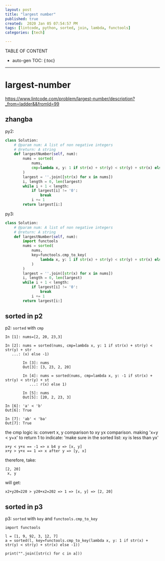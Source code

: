 ```yaml
---
layout: post
title: "largest number"
published: true
created:  2020 Jan 05 07:54:57 PM
tags: [lintcode, python, sorted, join, lambda, functools]
categories: [tech]

---
```


TABLE OF CONTENT

* auto-gen TOC:
{:toc}

- - -

# largest-number

https://www.lintcode.com/problem/largest-number/description?_from=ladder&&fromId=99

## zhangba

py2:

```python
class Solution:    
    # @param num: A list of non negative integers
    # @return: A string
    def largestNumber(self, num):
        nums = sorted(
            nums, 
            cmp=lambda x, y: 1 if str(x) + str(y) < str(y) + str(x) else -1
        )
        largest = ''.join([str(x) for x in nums])
        i, length = 0, len(largest)
        while i + 1 < length:
            if largest[i] != '0':
                break
            i += 1
        return largest[i:]
```

py3:

```python
class Solution:    
    # @param num: A list of non negative integers
    # @return: A string
    def largestNumber(self, num):
        import functools
        nums = sorted(
            nums, 
            key=functools.cmp_to_key(
                lambda x, y: 1 if str(x) + str(y) < str(y) + str(x) else -1
            )
        )
        largest = ''.join([str(x) for x in nums])
        i, length = 0, len(largest)
        while i + 1 < length:
            if largest[i] != '0':
                break
            i += 1
        return largest[i:]
```


## sorted in p2

p2: `sorted` with `cmp`

    In [1]: nums=[2, 20, 23,3]

    In [2]: nums = sorted(nums, cmp=lambda x, y: 1 if str(x) + str(y) < str(y) + str
       ...: (x) else -1)

            In [3]: nums
            Out[3]: [3, 23, 2, 20]

            In [4]: nums = sorted(nums, cmp=lambda x, y: -1 if str(x) + str(y) < str(y) + st
               ...: r(x) else 1)

            In [5]: nums
            Out[5]: [20, 2, 23, 3]

    In [6]: 'a' < 'b'
    Out[6]: True

    In [7]: 'ab' < 'ba'
    Out[7]: True

the cmp logic is: convert x, y comparison to xy yx comparison.
making 'x+y < y+x' to return 1 to indicate: 'make sure in the sorted list: xy is less than yx'

    x+y < y+x == -1 => x b4 y => [x, y]
    x+y > y+x == 1 => x after y => [y, x]

therefore, take:

    [2, 20]
     x, y

will get:

    x2+y20=220 > y20+x2=202 => 1 => [x, y] => [2, 20]

## sorted in p3

p3: `sorted` with `key` and `functools.cmp_to_key`


    import functools

    l = [1, 9, 92, 3, 12, 7]
    a = sorted(l, key=functools.cmp_to_key(lambda x, y: 1 if str(x) + str(y) < str(y) + str(x) else -1))

    print("".join([str(c) for c in a]))

